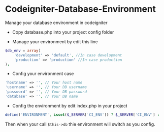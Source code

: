 # Codeigniter-Database-Environment
Manage your database environment in codeigniter

- Copy database.php into your project config folder

- Manage your environment by edit this line
```php
$db_env = array(
	'development' => 'default', //In case development
	'production' => 'production' //In case production
);
```

- Config your environment case
```php
'hostname' => '', // Your host name
'username' => '', // Your DB username
'password' => '', // Your DB password
'database' => '', // Your DB name
```

- Config the environment by edit index.php in your project
```php
define('ENVIRONMENT', isset($_SERVER['CI_ENV']) ? $_SERVER['CI_ENV'] : 'development');
```

Then when your call `$this->db` thie environment will switch as you config.
